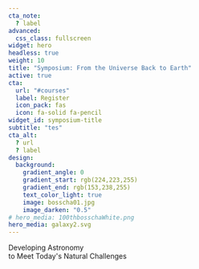 ```yaml
---
cta_note:
  ? label
advanced:
  css_class: fullscreen
widget: hero
headless: true
weight: 10
title: "Symposium: From the Universe Back to Earth"
active: true
cta:
  url: "#courses"
  label: Register
  icon_pack: fas
  icon: fa-solid fa-pencil
widget_id: symposium-title
subtitle: "tes"
cta_alt:
  ? url
  ? label
design:
  background:
    gradient_angle: 0
    gradient_start: rgb(224,223,255)
    gradient_end: rgb(153,238,255)
    text_color_light: true
    image: bosscha01.jpg
    image_darken: "0.5"
# hero_media: 100thbosschaWhite.png
hero_media: galaxy2.svg
---
```

Developing Astronomy <br> to Meet Today's Natural Challenges